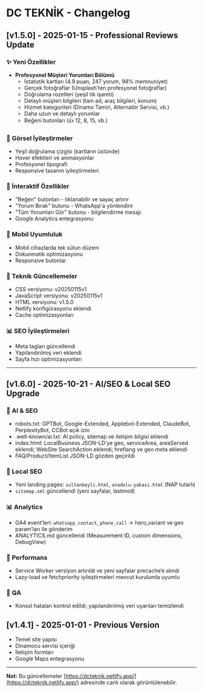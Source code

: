 # DC TEKNİK - Changelog

## [v1.5.0] - 2025-01-15 - Professional Reviews Update

### ✨ Yeni Özellikler
- **Profesyonel Müşteri Yorumları Bölümü**
  - İstatistik kartları (4.9 puan, 247 yorum, 98% memnuniyet)
  - Gerçek fotoğraflar (Unsplash'ten profesyonel fotoğraflar)
  - Doğrulama rozetleri (yeşil tik işareti)
  - Detaylı müşteri bilgileri (tam ad, araç bilgileri, konum)
  - Hizmet kategorileri (Dinamo Tamiri, Alternatör Servisi, vb.)
  - Daha uzun ve detaylı yorumlar
  - Beğeni butonları (👍 12, 8, 15, vb.)

### 🎨 Görsel İyileştirmeler
- Yeşil doğrulama çizgisi (kartların üstünde)
- Hover efektleri ve animasyonlar
- Profesyonel tipografi
- Responsive tasarım iyileştirmeleri

### 🔧 İnteraktif Özellikler
- "Beğen" butonları - tıklanabilir ve sayaç artırır
- "Yorum Bırak" butonu - WhatsApp'a yönlendirir
- "Tüm Yorumları Gör" butonu - bilgilendirme mesajı
- Google Analytics entegrasyonu

### 📱 Mobil Uyumluluk
- Mobil cihazlarda tek sütun düzeni
- Dokunmatik optimizasyonu
- Responsive butonlar

### 🚀 Teknik Güncellemeler
- CSS versiyonu: v20250115v1
- JavaScript versiyonu: v20250115v1
- HTML versiyonu: v1.5.0
- Netlify konfigürasyonu eklendi
- Cache optimizasyonları

### 📊 SEO İyileştirmeleri
- Meta tagları güncellendi
- Yapılandırılmış veri eklendi
- Sayfa hızı optimizasyonları

---

## [v1.6.0] - 2025-10-21 - AI/SEO & Local SEO Upgrade

### 🤖 AI & SEO
- robots.txt: GPTBot, Google-Extended, Applebot-Extended, ClaudeBot, PerplexityBot, CCBot açık izin
- .well-known/ai.txt: AI policy, sitemap ve iletişim bilgisi eklendi
- index.html: LocalBusiness JSON-LD’ye geo, serviceArea, areaServed eklendi; WebSite SearchAction eklendi; hreflang ve geo meta eklendi
- FAQ/Product/ItemList JSON-LD gözden geçirildi

### 📍 Local SEO
- Yeni landing pages: `sultanbeyli.html`, `anadolu-yakasi.html` (NAP tutarlı)
- `sitemap.xml` güncellendi (yeni sayfalar, lastmod)

### 📊 Analytics
- GA4 event’leri: `whatsapp_contact`, `phone_call` → hero_variant ve geo param’ları ile gönderim
- ANALYTICS.md güncellendi (Measurement ID, custom dimensions, DebugView)

### 🚀 Performans
- Service Worker versiyon artırıldı ve yeni sayfalar precache’e alındı
- Lazy-load ve fetchpriority iyileştirmeleri mevcut kurulumla uyumlu

### 🧪 QA
- Konsol hataları kontrol edildi; yapılandırılmış veri uyarıları temizlendi


## [v1.4.1] - 2025-01-01 - Previous Version
- Temel site yapısı
- Dinamocu servisi içeriği
- İletişim formları
- Google Maps entegrasyonu

---

**Not:** Bu güncellemeler [https://dcteknik.netlify.app/](https://dcteknik.netlify.app/) adresinde canlı olarak görüntülenebilir.